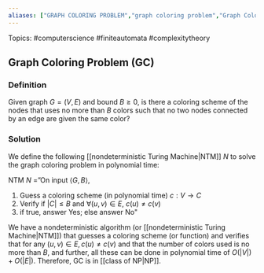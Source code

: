 ```yaml
---
aliases: ["GRAPH COLORING PROBLEM","graph coloring problem","Graph Coloring Problem","GC"] 
---
```

Topics: #computerscience #finiteautomata #complexitytheory 

## Graph Coloring Problem (GC)

### Definition
Given graph $G = (V,E)$ and bound $B\geq 0$, is there a coloring scheme of the nodes that uses no more than $B$ colors such that no two nodes connected by an edge are given the same color?

### Solution
We define the following [[nondeterministic Turing Machine|NTM]] $N$ to solve the graph coloring problem in polynomial time:

NTM $N$ =”On input $\langle G,B\rangle$,
1. Guess a coloring scheme (in polynomial time) $c : V\rightarrow C$
2. Verify if $|C|\leq B$ and $\forall(u,v)\in E,\ c(u) \neq c(v)$
3. if true, answer Yes; else answer No"

We have a nondeterministic algorithm (or [[nondeterministic Turing Machine|NTM]]) that guesses a coloring scheme (or function) and verifies that for any $(u,v) \in E, c(u) \neq c(v)$ and that the number of colors used is no more than $B$, and further, all these can be done in polynomial time of $O(|V|) +O(|E|)$. Therefore, GC is in [[class of NP|NP]].